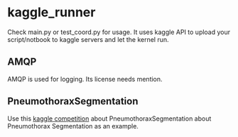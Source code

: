 # kaggle_runner

Check main.py or test_coord.py for usage. It uses kaggle API to upload your script/notbook to kaggle servers and let the kernel run.

## AMQP
AMQP is used for logging. Its license needs mention.

## PneumothoraxSegmentation
Use this [kaggle competition](https://www.kaggle.com/c/siim-acr-pneumothorax-segmentation) about PneumothoraxSegmentation about Pneumothorax Segmentation as an example.
